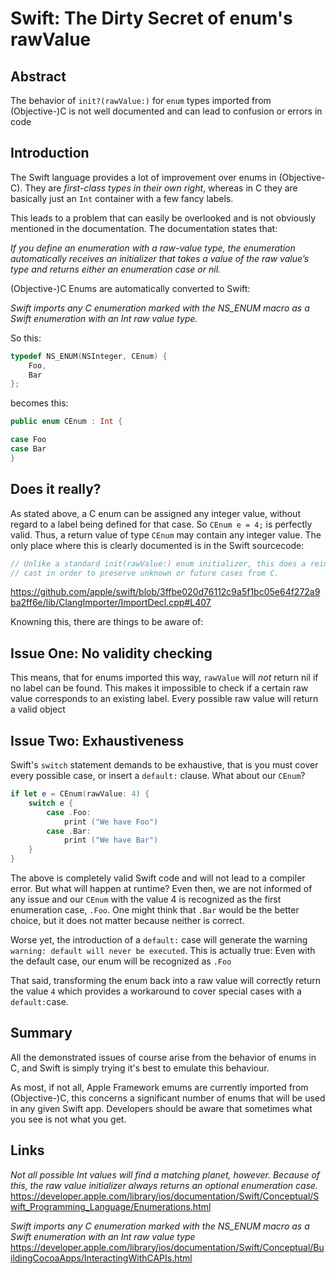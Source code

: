 # Swift: The Dirty Secret of enum's rawValue

## Abstract

The behavior of `init?(rawValue:)` for `enum` types imported from (Objective-)C is not well documented and can lead to confusion or errors in code

## Introduction

The Swift language provides a lot of improvement over enums in (Objective-C). They are _first-class types in their own right_, whereas in C they are basically just an `Int` container with a few fancy labels.

This leads to a problem that can easily be overlooked and is not obviously mentioned in the documentation. The documentation states that:

_If you define an enumeration with a raw-value type, the enumeration automatically receives an initializer that takes a value of the raw value’s type and returns either an enumeration case or nil._

(Objective-)C Enums are automatically converted to Swift:

_Swift imports any C enumeration marked with the NS_ENUM macro as a Swift enumeration with an Int raw value type._

So this:

```C
typedef NS_ENUM(NSInteger, CEnum) {
    Foo,
    Bar
};
```

becomes this:

```Swift
public enum CEnum : Int {

case Foo
case Bar
}
```

## Does it really?

As stated above, a C enum can be assigned any integer value, without regard to a label being defined for that case. So `CEnum e = 4;` is perfectly valid.
Thus, a return value of type `CEnum` may contain any integer value. The only place where this is clearly documented is in the Swift sourcecode:

```Swift
// Unlike a standard init(rawValue:) enum initializer, this does a reinterpret
// cast in order to preserve unknown or future cases from C.
```
https://github.com/apple/swift/blob/3ffbe020d76112c9a5f1bc05e64f272a9ba2ff6e/lib/ClangImporter/ImportDecl.cpp#L407

Knowning this, there are things to be aware of:

## Issue One: No validity checking

This means, that for enums imported this way, `rawValue` will *not* return nil if no label can be found. This makes it impossible to check if a certain raw value corresponds to an existing label. Every possible raw value will return a valid object

## Issue Two: Exhaustiveness

Swift's `switch` statement demands to be exhaustive, that is you must cover every possible case, or insert a `default:` clause. What about our `CEnum`?

```Swift
if let e = CEnum(rawValue: 4) {
    switch e {
        case .Foo:
            print ("We have Foo")
        case .Bar:
            print ("We have Bar")
    }
}
```

The above is completely valid Swift code and will not lead to a compiler error. But what will happen at runtime? Even then, we are not informed of any issue and our `CEnum` with the value 4 is recognized as the first enumeration case, `.Foo`. One might think that `.Bar` would be the better choice, but it does not matter because neither is correct. 

Worse yet, the introduction of a `default:` case will generate the warning `warning: default will never be executed`. This is actually true: Even with the default case, our enum will be recognized as `.Foo`

That said, transforming the enum back into a raw value will correctly return the value `4` which provides a workaround to cover special cases with a `default:`case.

## Summary 

All the demonstrated issues of course arise from the behavior of enums in C, and Swift is simply trying it's best to emulate this behaviour.

As most, if not all, Apple Framework emums are currently imported from (Objective-)C, this concerns a significant number of enums that will be used in any given Swift app. Developers should be aware that sometimes what you see is not what you get. 

## Links

_Not all possible Int values will find a matching planet, however. Because of this, the raw value initializer always returns an optional enumeration case._
https://developer.apple.com/library/ios/documentation/Swift/Conceptual/Swift_Programming_Language/Enumerations.html


_Swift imports any C enumeration marked with the NS_ENUM macro as a Swift enumeration with an Int raw value type_
https://developer.apple.com/library/ios/documentation/Swift/Conceptual/BuildingCocoaApps/InteractingWithCAPIs.html

